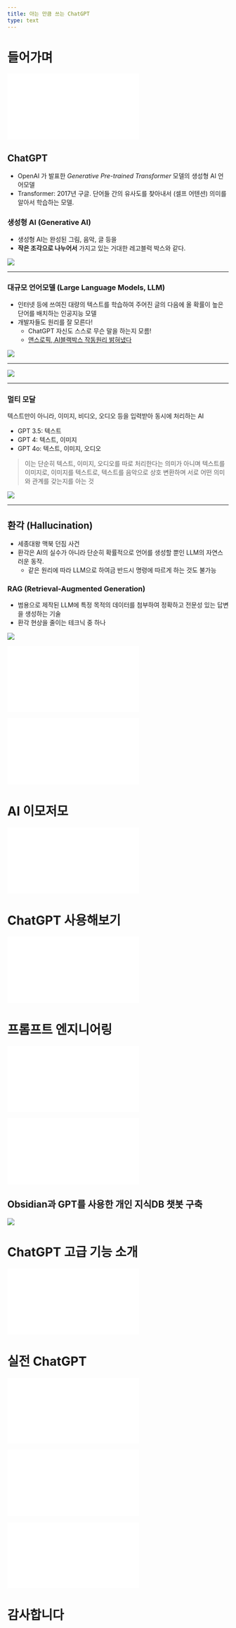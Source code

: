 ```yaml
---
title: 아는 만큼 쓰는 ChatGPT
type: text
---
```


# 들어가며

![강사소개](강사%20소개.md)

## ChatGPT

- OpenAI 가 발표한 *Generative Pre-trained Transformer* 모델의 생성형 AI 언어모델
- Transformer: 2017년 구글. 단어들 간의 유사도를 찾아내서 (셀프 어텐션) 의미를 알아서 학습하는 모델. 

### 생성형 AI (Generative AI)

- 생성형 AI는 완성된 그림, 음악, 글 등을
- **작은 조각으로 나누어서** 가지고 있는 거대한 레고블럭 박스와 같다.

![](attachments/chatgpt-lego.png)

---

### 대규모 언어모델 (Large Language Models, LLM)

- 인터넷 등에 쓰여진 대량의 텍스트를 학습하여 주어진 글의 다음에 올 확률이 높은 단어를 배치하는 인공지능 모델
- 개발자들도 원리를 잘 모른다!
	- ChatGPT 자신도 스스로 무슨 말을 하는지 모름!
	- [앤스로픽, AI블랙박스 작동원리 밝혀냈다](https://www.mk.co.kr/news/it/11021534)

![](attachments/chatgpt-words-rate.png)

---

![](attachments/chatgpt-pearl-earrings.png)

---

### 멀티 모달

텍스트만이 아니라, 이미지, 비디오, 오디오 등을 입력받아 동시에 처리하는 AI
- GPT 3.5: 텍스트
- GPT 4: 텍스트, 이미지
- GPT 4o: 텍스트, 이미지, 오디오

> 이는 단순히 텍스트, 이미지, 오디오를 따로 처리한다는 의미가 아니며 텍스트를 이미지로, 이미지를 텍스트로, 텍스트를 음악으로 상호 변환하며 서로 어떤 의미와 관계를 갖는지를 아는 것

![](attachments/chatgpt-multi-modal.png)

---

## 환각 (Hallucination)

- 세종대왕 맥북 던짐 사건
- 환각은 AI의 실수가 아니라 단순히 확률적으로 언어를 생성할 뿐인 LLM의 자연스러운 동작.
	- 같은 원리에 따라 LLM으로 하여금 반드시 명령에 따르게 하는 것도 불가능

### RAG (Retrieval-Augmented Generation)

- 범용으로 제작된 LLM에 특정 목적의 데이터를 첨부하여 정확하고 전문성 있는 답변을 생성하는 기술
- 환각 현상을 줄이는 테크닉 중 하나

![](attachments/gpt-hallucination.jpg)

![ChatGPT를 대하는 우리의 자세](modules/ChatGPT를%20대하는%20우리의%20자세.md)

![왜 내 GPT는 대답을 이상하게 할까](modules/왜%20내%20GPT는%20대답을%20이상하게%20할까.md)

# AI 이모저모

![AI 이모저모](modules/AI%20이모저모.md)

# ChatGPT 사용해보기

![ChatGPT 기초 사용법](modules/ChatGPT%20기초%20사용법.md)

# 프롬프트 엔지니어링

![프롬프트 엔지니어링](modules/프롬프트%20엔지니어링.md)

![마크다운](modules/마크다운.md)

## Obsidian과 GPT를 사용한 개인 지식DB 챗봇 구축

![](attachments/chatgpt-obsidian_integration.png)

# ChatGPT 고급 기능 소개

![ChatGPT 고급 기능](modules/ChatGPT%20고급%20기능.md)

# 실전 ChatGPT

![ChatGPT 예제](modules/ChatGPT%20예제.md)

![GPT를 엑셀 안에서 사용하기](modules/GPT를%20엑셀%20안에서%20사용하기.md)

![VBA with GPT](modules/VBA%20with%20GPT.md)

# 감사합니다